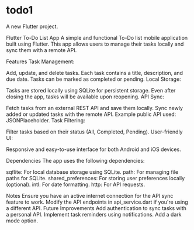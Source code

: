 # todo1

A new Flutter project.

Flutter To-Do List App
A simple and functional To-Do list mobile application built using Flutter. This app allows users to manage their tasks locally and sync them with a remote API.

Features
Task Management:

Add, update, and delete tasks.
Each task contains a title, description, and due date.
Tasks can be marked as completed or pending.
Local Storage:

Tasks are stored locally using SQLite for persistent storage.
Even after closing the app, tasks will be available upon reopening.
API Sync:

Fetch tasks from an external REST API and save them locally.
Sync newly added or updated tasks with the remote API.
Example public API used: JSONPlaceholder.
Task Filtering:

Filter tasks based on their status (All, Completed, Pending).
User-friendly UI:

Responsive and easy-to-use interface for both Android and iOS devices.

Dependencies
The app uses the following dependencies:

sqflite: For local database storage using SQLite.
path: For managing file paths for SQLite.
shared_preferences: For storing user preferences locally (optional).
intl: For date formatting.
http: For API requests.

Notes
Ensure you have an active internet connection for the API sync feature to work.
Modify the API endpoints in api_service.dart if you're using a different API.
Future Improvements
Add authentication to sync tasks with a personal API.
Implement task reminders using notifications.
Add a dark mode option.
